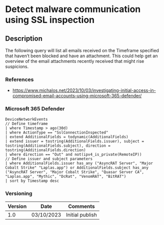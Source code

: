 # Detect malware communication using SSL inspection

## Description

The following query will list all emails received on the Timeframe specified that haven’t been blocked and have an attachment. This could help get an overview of the email attachments recently received that might rise suspicions.

### References
- https://www.michalos.net/2023/10/03/investigating-initial-access-in-compromised-email-accounts-using-microsoft-365-defender/

### Microsoft 365 Defender
```
DeviceNetworkEvents
// Define timeframe 
| where Timestamp > ago(30d)
| where ActionType == "SslConnectionInspected"
| extend AdditionalFields = todynamic(AdditionalFields)
| extend issuer = tostring(AdditionalFields.issuer), subject = tostring(AdditionalFields.subject), direction = tostring(AdditionalFields.direction)
| where direction == "Out" and not(ipv4_is_private(RemoteIP))
// Define issuer and subject parameters
| where AdditionalFields.issuer has_any ("AsyncRAT Server", "Major Cobalt Strike" "Laplas.app") or AdditionalFields.subject has_any ("AsyncRAT Server", "Major Cobalt Strike", "Quasar Server CA", "Laplas.app", "Mythic", "DcRat", "VenomRAT", "BitRAT")
| sort by Timestamp desc 
```

### Versioning
| Version       | Date          | Comments                               |
| ------------- |---------------| ---------------------------------------|
| 1.0           | 03/10/2023    | Initial publish                        |
